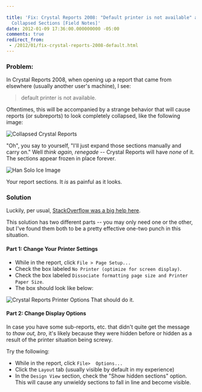 ```yaml
---
 
title: 'Fix: Crystal Reports 2008: "Default printer is not available" and/or Un-expandable
  Collapsed Sections [Field Notes]'
date: 2012-01-09 17:36:00.000000000 -05:00
comments: true
redirect_from: 
 - /2012/01/fix-crystal-reports-2008-default.html
---
```

### Problem:

In Crystal Reports 2008, when opening up a report that came from elsewhere (usually another user's machine), I see:

> default printer is not available.

Oftentimes, this will be accompanied by a strange behavior that will cause reports (or subreports) to look completely collapsed, like the following image:

![Collapsed Crystal Reports]({{site.post-images}}//CrystalReports_CollapsedSectionProblem.png)

"Oh", you say to yourself, "I'll just expand those sections manually and carry on." Well *think again, renegade* -- Crystal Reports will have *none* of it. The sections appear frozen in place forever.

![Han Solo Ice Image]({{site.post-images}}//han-solo-frozen-in-carbonite_2.jpg)

Your report sections. It *is* as painful as it looks.

### Solution

Luckily, per usual, [StackOverflow was a big help here][SO Link].

This solution has two different parts -- you may only need one or the other, but I've found them both to be a pretty effective one-two punch in this situation.

#### Part 1: Change Your Printer Settings

* While in the report, click `File > Page Setup...`
* Check the box labeled `No Printer (optimize for screen display)`.
* Check the box labeled `Dissociate formatting page size and Printer Paper Size`.
* The box should look like below:

![Crystal Reports Printer Options]({{site.post-images}}//CR-Page-Settings.png)
That should do it.

#### Part 2: Change Display Options

In case you have some sub-reports, etc. that didn't quite get the message to *thaw out, bro*, it's likely because they were hidden before or hidden as a result of the printer situation being screwy.

Try the following:

* While in the report, click `File>  Options...`
* Click the `Layout` tab (usually visible by default in my experience)
* In the `Design View` section, check the "Show hidden sections" option. This will cause any unwieldy sections to fall in line and become visible.

[SO Link]: http://stackoverflow.com/questions/8714797/crystal-reports-2008-sections-are-collapsed-and-i-cant-expand
